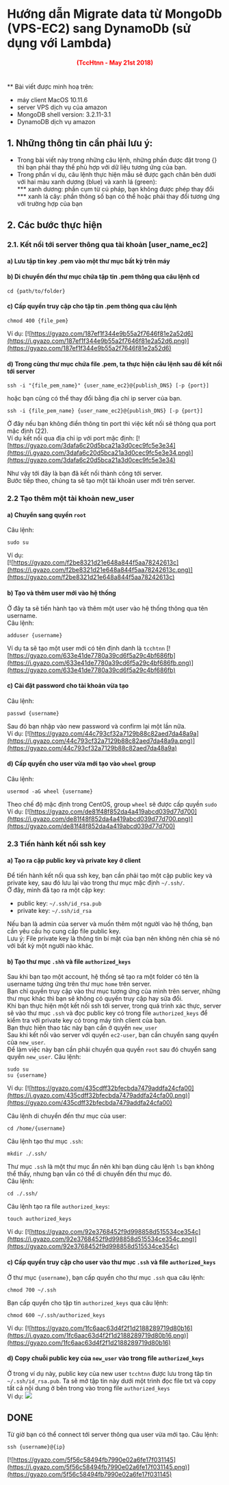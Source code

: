 # Hướng dẫn Migrate data từ MongoDb (VPS-EC2) sang DynamoDb (sử dụng với Lambda)
#### <p align="center" style="color:red;"> <b> (TccHtnn - May 21st 2018) </b> </p>
#  

** Bài viết được minh hoạ trên:
 * máy client MacOS 10.11.6 
 * server VPS dịch vụ của amazon
 * MongoDB shell version: 3.2.11-3.1
 * DynamoDB dịch vụ amazon 
## 1. Những thông tin cần phải lưu ý:
* Trong bài viết này trong những câu lệnh, những phần được đặt trong {} thì bạn phải thay thế phù hợp với dữ liệu tương ứng của bạn.
* Trong phần ví dụ, câu lệnh thực hiện mẫu sẽ được gạch chân bên dưới với hai màu xanh dương (blue) và xanh lá (green): <br/>
*** xanh dương: phần cụm từ cú pháp, bạn không được phép thay đổi <br/>
*** xanh lá cây: phần thông số bạn có thể hoặc phải thay đổi tương ứng với trường hợp của bạn

## 2. Các bước thực hiện

### 2.1. Kết nối tới server thông qua tài khoản [user_name_ec2]
#### a) Lưu tập tin key .pem vào một thư mục bất kỳ trên máy
#### b) Di chuyển đến thư mục chứa tập tin .pem thông qua câu lệnh cd
```
cd {path/to/folder}
```
#### c) Cấp quyền truy cập cho tập tin .pem thông qua câu lệnh
```
chmod 400 {file_pem}
```
Ví dụ:
[![https://gyazo.com/187ef1f344e9b55a2f7646f81e2a52d6](https://i.gyazo.com/187ef1f344e9b55a2f7646f81e2a52d6.png)](https://gyazo.com/187ef1f344e9b55a2f7646f81e2a52d6)
#### d) Trong cùng thư mục chứa file .pem, ta thực hiện câu lệnh sau để kết nối tới server
```
ssh -i "{file_pem_name}" {user_name_ec2}@{publish_DNS} [-p {port}]
```
hoặc bạn cũng có thể thay đổi bằng địa chỉ ip server của bạn. 
```
ssh -i {file_pem_name} {user_name_ec2}@{publish_DNS} [-p {port}]
```
Ở đây nếu bạn không điền thông tin port thì việc kết nối sẽ thông qua port mặc định (22).  <br/>
Ví dụ kết nối qua địa chỉ ip với port mặc định:
[![https://gyazo.com/3dafa6c20d5bca21a3d0cec9fc5e3e34](https://i.gyazo.com/3dafa6c20d5bca21a3d0cec9fc5e3e34.png)](https://gyazo.com/3dafa6c20d5bca21a3d0cec9fc5e3e34)

Như vậy tới đây là bạn đã kết nối thành công tới server. <br/>
Bước tiếp theo, chúng ta sẽ tạo một tài khoản user mới trên server.

### 2.2 Tạo thêm một tài khoản new_user 
#### a) Chuyển sang quyền ```root``` <br/>
Câu lệnh:
```
sudo su
```
Ví dụ: <br/>
[![https://gyazo.com/f2be8321d21e648a844f5aa78242613c](https://i.gyazo.com/f2be8321d21e648a844f5aa78242613c.png)](https://gyazo.com/f2be8321d21e648a844f5aa78242613c)

#### b) Tạo và thêm user mới vào hệ thống
Ở đây ta sẽ tiến hành tạo và thêm một user vào hệ thống thông qua tên username. <br/>
Câu lệnh:
```
adduser {username}
```
Ví dụ ta sẽ tạo một user mới có tên định danh là ```tcchtnn```
[![https://gyazo.com/633e41de7780a39cd6f5a29c4bf686fb](https://i.gyazo.com/633e41de7780a39cd6f5a29c4bf686fb.png)](https://gyazo.com/633e41de7780a39cd6f5a29c4bf686fb)
#### c) Cài đặt password cho tài khoản vừa tạo
Câu lệnh: 
```
passwd {username}
``` 
Sau đó bạn nhập vào new password và confirm lại một lần nữa. <br/>
Ví dụ:
[![https://gyazo.com/44c793cf32a7129b88c82aed7da48a9a](https://i.gyazo.com/44c793cf32a7129b88c82aed7da48a9a.png)](https://gyazo.com/44c793cf32a7129b88c82aed7da48a9a)

#### d) Cấp quyền cho user vừa mới tạo vào ```wheel``` group
Câu lệnh:
```
usermod -aG wheel {username}
```
Theo chế độ mặc định trong CentOS, group ```wheel``` sẽ được cấp quyền ```sudo```
Ví dụ:
[![https://gyazo.com/de81f48f852da4a419abcd039d77d700](https://i.gyazo.com/de81f48f852da4a419abcd039d77d700.png)](https://gyazo.com/de81f48f852da4a419abcd039d77d700)

### 2.3 Tiến hành kết nối ssh key

#### a) Tạo ra cặp public key và private key ở client
Để tiến hành kết nối qua ssh key, bạn cần phải tạo một cặp public key và private key, sau đó lưu lại vào trong thư mục mặc định ```~/.ssh/```. <br/>
Ở đây, mình đã tạo ra một cặp key:
* public key: ```~/.ssh/id_rsa.pub```
* private key: ```~/.ssh/id_rsa``` <br/>

Nếu bạn là admin của server và muốn thêm một người vào hệ thống, bạn cần yêu cầu họ cung cấp file public key. <br/>
Lưu ý: File private key là thông tin bí mật của bạn nên không nên chia sẻ nó với bất kỳ một người nào khác.

#### b) Tạo thư mục ```.shh``` và file ```authorized_keys```
Sau khi bạn tạo một account, hệ thống sẽ tạo ra một folder có tên là username tương ứng trên thư mục ```home``` trên server. <br/>
Bạn chỉ quyền truy cập vào thư mục tương ứng của mình trên server, những thư mục khác thì bạn sẽ không có quyền truy cập hay sửa đổi. <br/>
Khi bạn thực hiện một kết nối ssh tới server, trong quá trình xác thực, server sẽ vào thư mục ```.ssh``` và đọc public key có trong file ```authorized_keys``` để kiểm tra với private key có trong máy tính client của bạn. <br/>
Bạn thực hiện thao tác này bạn cần ở quyền ```new_user```<br/>
Sau khi kết nối vào server với quyền ```ec2-user```, bạn cần chuyển sang quyền của ```new_user```. <br/>
Để làm việc này bạn cần phải chuyển qua quyền ```root``` sau đó chuyển sang quyền ```new_user```.
Câu lệnh:
```
sudo su
su {username}
```
Ví dụ:
[![https://gyazo.com/435cdff32bfecbda7479addfa24cfa00](https://i.gyazo.com/435cdff32bfecbda7479addfa24cfa00.png)](https://gyazo.com/435cdff32bfecbda7479addfa24cfa00)

Câu lệnh di chuyển đến thư mục của user:
```
cd /home/{username}
```
Câu lệnh tạo thư mục ```.ssh```:
```
mkdir ./.ssh/
```
Thư mục ```.ssh``` là một thư mục ẩn nên khi bạn dùng câu lệnh ```ls``` bạn không thể thấy, nhưng bạn vẫn có thể di chuyển đến thư mục đó. <br/>
Câu lệnh: 
```
cd ./.ssh/
```
Câu lệnh tạo ra file ```authorized_keys```:
```
touch authorized_keys
```
Ví dụ:
[![https://gyazo.com/92e3768452f9d998858d515534ce354c](https://i.gyazo.com/92e3768452f9d998858d515534ce354c.png)](https://gyazo.com/92e3768452f9d998858d515534ce354c)

#### c) Cấp quyền truy cập cho user vào thư mục ```.ssh``` và file ```authorized_keys```
Ở thư mục ```{username}```, bạn cấp quyền cho thư mục ```.ssh``` qua câu lệnh:
```
chmod 700 ~/.ssh
```
Bạn cấp quyền cho tập tin ```authorized_keys``` qua câu lệnh:
```
chmod 600 ~/.ssh/authorized_keys
```
Ví dụ:
[![https://gyazo.com/1fc6aac63d4f2f1d2188289719d80b16](https://i.gyazo.com/1fc6aac63d4f2f1d2188289719d80b16.png)](https://gyazo.com/1fc6aac63d4f2f1d2188289719d80b16)

#### d) Copy chuỗi public key của ```new_user``` vào trong file ```authorized_keys```
Ở trong ví dụ này, public key của new user ```tcchtnn``` được lưu trong tâp tin ```~/.ssh/id_rsa.pub```. Ta sẽ mở tập tin này dưới một trình đọc file txt và copy tất cả nội dung ở bên trong vào trong file ```authorized_keys``` <br/>
Ví dụ:
![](https://drive.google.com/uc?export=download&id=0B1TMTnucJTIPQ3NvUnRXWFRPZXc)

## DONE

Từ giờ bạn có thể connect tới server thông qua user vừa mới tạo.
Câu lệnh:
```
ssh {username}@{ip}
```
[![https://gyazo.com/5f56c58494fb7990e02a6fe17f031145](https://i.gyazo.com/5f56c58494fb7990e02a6fe17f031145.png)](https://gyazo.com/5f56c58494fb7990e02a6fe17f031145)

